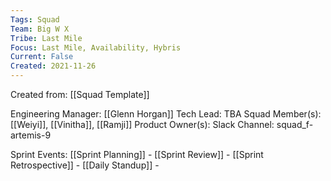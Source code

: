 ```yaml
---
Tags: Squad
Team: Big W X
Tribe: Last Mile
Focus: Last Mile, Availability, Hybris
Current: False
Created: 2021-11-26
---
```

Created from: [[Squad Template]]

Engineering Manager: [[Glenn Horgan]]
Tech Lead: TBA
Squad Member(s): [[Weiyi]], [[Vinitha]], [[Ramji]]
Product Owner(s): 
Slack Channel: squad_f-artemis-9

Sprint Events:
[[Sprint Planning]] - 
[[Sprint Review]] - 
[[Sprint Retrospective]] - 
[[Daily Standup]] - 